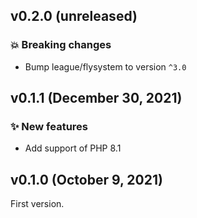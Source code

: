 ## v0.2.0 (unreleased)

### 💥 Breaking changes

* Bump league/flysystem to version `^3.0`

## v0.1.1 (December 30, 2021)

### ✨ New features

* Add support of PHP 8.1

## v0.1.0 (October 9, 2021)

First version.
